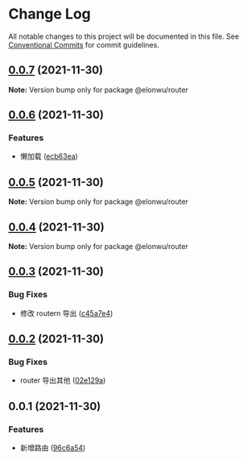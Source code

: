 # Change Log

All notable changes to this project will be documented in this file.
See [Conventional Commits](https://conventionalcommits.org) for commit guidelines.

## [0.0.7](https://github.com/ElonWu/elonwu_ui/compare/@elonwu/router@0.0.6...@elonwu/router@0.0.7) (2021-11-30)

**Note:** Version bump only for package @elonwu/router





## [0.0.6](https://github.com/ElonWu/elonwu_ui/compare/@elonwu/router@0.0.5...@elonwu/router@0.0.6) (2021-11-30)


### Features

* 懒加载 ([ecb63ea](https://github.com/ElonWu/elonwu_ui/commit/ecb63eae801e9cac9497b6d7d524c6a4fcca4bda))





## [0.0.5](https://github.com/ElonWu/elonwu_ui/compare/@elonwu/router@0.0.4...@elonwu/router@0.0.5) (2021-11-30)

**Note:** Version bump only for package @elonwu/router





## [0.0.4](https://github.com/ElonWu/elonwu_ui/compare/@elonwu/router@0.0.3...@elonwu/router@0.0.4) (2021-11-30)

**Note:** Version bump only for package @elonwu/router





## [0.0.3](https://github.com/ElonWu/elonwu_ui/compare/@elonwu/router@0.0.2...@elonwu/router@0.0.3) (2021-11-30)


### Bug Fixes

* 修改 routern 导出 ([c45a7e4](https://github.com/ElonWu/elonwu_ui/commit/c45a7e4578f0776c1ead1a63b9b176b9823ab654))





## [0.0.2](https://github.com/ElonWu/elonwu_ui/compare/@elonwu/router@0.0.1...@elonwu/router@0.0.2) (2021-11-30)


### Bug Fixes

* router 导出其他 ([02e129a](https://github.com/ElonWu/elonwu_ui/commit/02e129aef7b1c03a16ffc60aa3f08ecc9dbda446))





## 0.0.1 (2021-11-30)


### Features

* 新增路由 ([96c6a54](https://github.com/ElonWu/elonwu_ui/commit/96c6a54a6fc30ac1365d688edfb9deb3c6f8a5c3))
